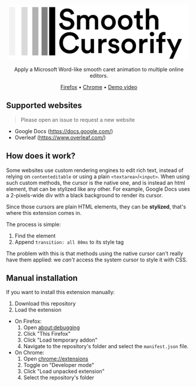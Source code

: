 <p align="center">
    <img src="./logotype.png" alt="SmoothCursorify" height="150px">
    <p align="center">Apply a Microsoft Word-like smooth caret animation to multiple online editors.</p>
    <p align="center"><a href="https://addons.mozilla.org/fr/firefox/addon/smooth-cursorify/">Firefox</a>&nbsp;&bull;&nbsp;<a href="https://chrome.google.com/webstore/detail/smooth-cursorify/ohhjfajndpfpbimipmehmdkblnbelaec?hl=fr&authuser=0">Chrome</a>&nbsp;&bull;&nbsp;<a href="https://www.youtube.com/watch?v=35It5ijWl_0">Demo video</a></p>
</p>
  
## Supported websites
> Please open an issue to request a new website

* Google Docs (https://docs.google.com/)
* Overleaf (https://www.overleaf.com/)

## How does it work?

Some websites use custom rendering engines to edit rich text, instead of relying on `contenteditable` or using a plain `<textarea>`/`<input>`. When using such custom methods, the cursor is the native one, and is instead an html element, that can be stylized like any other. For example, Google Docs uses a 2-pixels-wide div with a black background to render its cursor.

Since those cursors are plain HTML elements, they can be **stylized**, that's where this extension comes in.

The process is simple:

1. Find the element
2. Append `transition: all 80ms` to its style tag

The problem with this is that methods using the native cursor can't really have them applied: we _can't_ access the system cursor to style it with CSS.


## Manual installation
If you want to install this extension manually:

1. Download this repository
2. Load the extension
  * On Firefox:
    1. Open <about:debugging>
    2. Click "This Firefox"
    3. Click "Load temporary addon"
    4. Navigate to the repository's folder and select the `manifest.json` file.
  * On Chrome: 
    1. Open <chrome://extensions>
    2. Toggle on "Developer mode"
    3. Click "Load unpacked extension"
    4. Select the repository's folder
